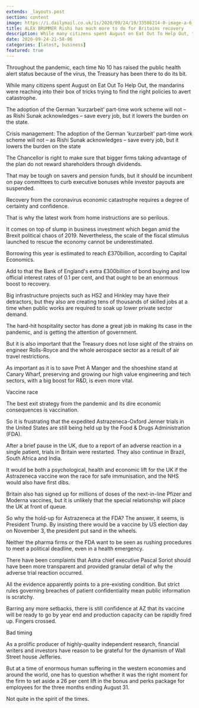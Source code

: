 ```yaml
---
extends: _layouts.post
section: content
image: https://i.dailymail.co.uk/1s/2020/09/24/19/33586214-0-image-a-6_1600973370474.jpg 
title: ALEX BRUMMER Rishi has much more to do for Britains recovery 
description: While many citizens spent August on Eat Out To Help Out, the mandarins were reaching into their box of tricks trying to find the right policies to avert catastrophe. 
date: 2020-09-24-21-58-06 
categories: [latest, business] 
featured: true 
--- 
```

Throughout the pandemic, each time No 10 has raised the public health alert status because of the virus, the Treasury has been there to do its bit.

While many citizens spent August on Eat Out To Help Out, the mandarins were reaching into their box of tricks trying to find the right policies to avert catastrophe. 

The adoption of the German 'kurzarbeit' part-time work scheme will not – as Rishi Sunak acknowledges – save every job, but it lowers the burden on the state.

Crisis management: The adoption of the German 'kurzarbeit' part-time work scheme will not – as Rishi Sunak acknowledges – save every job, but it lowers the burden on the state

The Chancellor is right to make sure that bigger firms taking advantage of the plan do not reward shareholders through dividends. 

That may be tough on savers and pension funds, but it should be incumbent on pay committees to curb executive bonuses while investor payouts are suspended.

Recovery from the coronavirus economic catastrophe requires a degree of certainty and confidence.

That is why the latest work from home instructions are so perilous.

It comes on top of slump in business investment which began amid the Brexit political chaos of 2019. Nevertheless, the scale of the fiscal stimulus launched to rescue the economy cannot be underestimated.

Borrowing this year is estimated to reach £370billion, according to Capital Economics. 

Add to that the Bank of England's extra £300billion of bond buying and low official interest rates of 0.1 per cent, and that ought to be an enormous boost to recovery.

Big infrastructure projects such as HS2 and Hinkley may have their detractors, but they also are creating tens of thousands of skilled jobs at a time when public works are required to soak up lower private sector demand. 

The hard-hit hospitality sector has done a great job in making its case in the pandemic, and is getting the attention of government.

But it is also important that the Treasury does not lose sight of the strains on engineer Rolls-Royce and the whole aerospace sector as a result of air travel restrictions.

As important as it is to save Pret A Manger and the shoeshine stand at Canary Wharf, preserving and growing our high value engineering and tech sectors, with a big boost for R&D, is even more vital.

Vaccine race

The best exit strategy from the pandemic and its dire economic consequences is vaccination. 

So it is frustrating that the expedited Astrazeneca-Oxford Jenner trials in the United States are still being held up by the Food & Drugs Administration (FDA).

After a brief pause in the UK, due to a report of an adverse reaction in a single patient, trials in Britain were restarted. They also continue in Brazil, South Africa and India.

It would be both a psychological, health and economic lift for the UK if the Astrazeneca vaccine won the race for safe immunisation, and the NHS would also have first dibs. 

Britain also has signed up for millions of doses of the next-in-line Pfizer and Moderna vaccines, but it is unlikely that the special relationship will place the UK at front of queue.

So why the hold-up for Astrazeneca at the FDA? The answer, it seems, is President Trump. By insisting there would be a vaccine by US election day on November 3, the president put sand in the wheels. 

Neither the pharma firms or the FDA want to be seen as rushing procedures to meet a political deadline, even in a health emergency.

There have been complaints that Astra chief executive Pascal Soriot should have been more transparent and provided granular detail of why the adverse trial reaction occurred. 

All the evidence apparently points to a pre-existing condition. But strict rules governing breaches of patient confidentiality mean public information is scratchy.

Barring any more setbacks, there is still confidence at AZ that its vaccine will be ready to go by year end and production capacity can be rapidly fired up. Fingers crossed.

Bad timing

As a prolific producer of highly-quality independent research, financial writers and investors have reason to be grateful for the dynamism of Wall Street house Jefferies.

But at a time of enormous human suffering in the western economies and around the world, one has to question whether it was the right moment for the firm to set aside a 26 per cent lift in the bonus and perks package for employees for the three months ending August 31.

Not quite in the spirit of the times.

